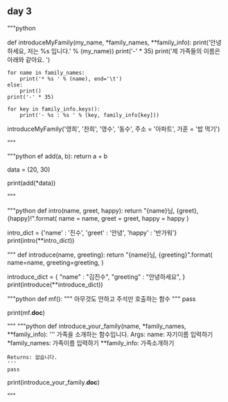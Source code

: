 ## day 3

"""python

def introduceMyFamily(my_name, *family_names, **family_info):
    print('안녕하세요, 저는 %s 입니다.' % (my_name))
    print('-' * 35)
    print('제 가족들의 이름은 아래와 같아요. ')

    for name in family_names:
        print('* %s ' % (name), end='\t')
    else:
        print()
    print('-' * 35)

    for key in family_info.keys():
        print('- %s : %s ' % (key, family_info[key]))

introduceMyFamily('영희', '찬희', '영수', '동수', 주소 = '아파트', 가훈 = '밥 먹기')

"""

"""python
ef add(a, b):
    return a + b

data = (20, 30)

print(add(*data))

"""

"""python 
def intro(name, greet, happy):
    return "{name}님, {greet}, {happy}!".format(
             name = name,
             greet = greet,
             happy = happy
              )

intro_dict = {'name' : '진수', 'greet' : '안녕', 'happy' : '반가워'}
print(intro(**intro_dict))

"""
def introduce(name, greeting):
    return "{name}님, {greeting}".format(
        name=name,
        greeting=greeting,
    )

introduce_dict = {
    "name" : "김진수",
    "greeting" : "안녕하세요",
}
print(introduce(**introduce_dict))


"""python 
def mf():
    """
    아무것도 안하고 주석만 호출하는 함수
      """
    pass

print(mf.__doc__)

"""
"""python
def introduce_your_family(name, *family_names, **family_info):
    '''
    가족을 소개하는 함수입니다.
    Args:
        name: 자기이름 입력하기
        *family_names: 가족이름 입력하기
        **family_info: 가족소개하기

    Returns: 없습니다.
    '''
    pass

print(introduce_your_family.__doc__)

"""

